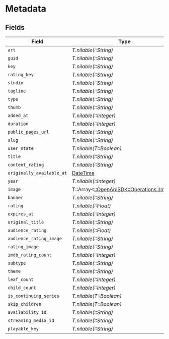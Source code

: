 # Metadata


## Fields

| Field                                                                         | Type                                                                          | Required                                                                      | Description                                                                   |
| ----------------------------------------------------------------------------- | ----------------------------------------------------------------------------- | ----------------------------------------------------------------------------- | ----------------------------------------------------------------------------- |
| `art`                                                                         | *T.nilable(::String)*                                                         | :heavy_minus_sign:                                                            | N/A                                                                           |
| `guid`                                                                        | *T.nilable(::String)*                                                         | :heavy_minus_sign:                                                            | N/A                                                                           |
| `key`                                                                         | *T.nilable(::String)*                                                         | :heavy_minus_sign:                                                            | N/A                                                                           |
| `rating_key`                                                                  | *T.nilable(::String)*                                                         | :heavy_minus_sign:                                                            | N/A                                                                           |
| `studio`                                                                      | *T.nilable(::String)*                                                         | :heavy_minus_sign:                                                            | N/A                                                                           |
| `tagline`                                                                     | *T.nilable(::String)*                                                         | :heavy_minus_sign:                                                            | N/A                                                                           |
| `type`                                                                        | *T.nilable(::String)*                                                         | :heavy_minus_sign:                                                            | N/A                                                                           |
| `thumb`                                                                       | *T.nilable(::String)*                                                         | :heavy_minus_sign:                                                            | N/A                                                                           |
| `added_at`                                                                    | *T.nilable(::Integer)*                                                        | :heavy_minus_sign:                                                            | N/A                                                                           |
| `duration`                                                                    | *T.nilable(::Integer)*                                                        | :heavy_minus_sign:                                                            | N/A                                                                           |
| `public_pages_url`                                                            | *T.nilable(::String)*                                                         | :heavy_minus_sign:                                                            | N/A                                                                           |
| `slug`                                                                        | *T.nilable(::String)*                                                         | :heavy_minus_sign:                                                            | N/A                                                                           |
| `user_state`                                                                  | *T.nilable(T::Boolean)*                                                       | :heavy_minus_sign:                                                            | N/A                                                                           |
| `title`                                                                       | *T.nilable(::String)*                                                         | :heavy_minus_sign:                                                            | N/A                                                                           |
| `content_rating`                                                              | *T.nilable(::String)*                                                         | :heavy_minus_sign:                                                            | N/A                                                                           |
| `originally_available_at`                                                     | [DateTime](https://ruby-doc.org/stdlib-2.6.1/libdoc/date/rdoc/DateTime.html)  | :heavy_minus_sign:                                                            | N/A                                                                           |
| `year`                                                                        | *T.nilable(::Integer)*                                                        | :heavy_minus_sign:                                                            | N/A                                                                           |
| `image`                                                                       | T::Array<[::OpenApiSDK::Operations::Image](../../models/operations/image.md)> | :heavy_minus_sign:                                                            | N/A                                                                           |
| `banner`                                                                      | *T.nilable(::String)*                                                         | :heavy_minus_sign:                                                            | N/A                                                                           |
| `rating`                                                                      | *T.nilable(::Float)*                                                          | :heavy_minus_sign:                                                            | N/A                                                                           |
| `expires_at`                                                                  | *T.nilable(::Integer)*                                                        | :heavy_minus_sign:                                                            | N/A                                                                           |
| `original_title`                                                              | *T.nilable(::String)*                                                         | :heavy_minus_sign:                                                            | N/A                                                                           |
| `audience_rating`                                                             | *T.nilable(::Float)*                                                          | :heavy_minus_sign:                                                            | N/A                                                                           |
| `audience_rating_image`                                                       | *T.nilable(::String)*                                                         | :heavy_minus_sign:                                                            | N/A                                                                           |
| `rating_image`                                                                | *T.nilable(::String)*                                                         | :heavy_minus_sign:                                                            | N/A                                                                           |
| `imdb_rating_count`                                                           | *T.nilable(::Integer)*                                                        | :heavy_minus_sign:                                                            | N/A                                                                           |
| `subtype`                                                                     | *T.nilable(::String)*                                                         | :heavy_minus_sign:                                                            | N/A                                                                           |
| `theme`                                                                       | *T.nilable(::String)*                                                         | :heavy_minus_sign:                                                            | N/A                                                                           |
| `leaf_count`                                                                  | *T.nilable(::Integer)*                                                        | :heavy_minus_sign:                                                            | N/A                                                                           |
| `child_count`                                                                 | *T.nilable(::Integer)*                                                        | :heavy_minus_sign:                                                            | N/A                                                                           |
| `is_continuing_series`                                                        | *T.nilable(T::Boolean)*                                                       | :heavy_minus_sign:                                                            | N/A                                                                           |
| `skip_children`                                                               | *T.nilable(T::Boolean)*                                                       | :heavy_minus_sign:                                                            | N/A                                                                           |
| `availability_id`                                                             | *T.nilable(::String)*                                                         | :heavy_minus_sign:                                                            | N/A                                                                           |
| `streaming_media_id`                                                          | *T.nilable(::String)*                                                         | :heavy_minus_sign:                                                            | N/A                                                                           |
| `playable_key`                                                                | *T.nilable(::String)*                                                         | :heavy_minus_sign:                                                            | N/A                                                                           |